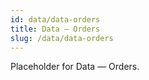 ```yaml
---
id: data/data-orders
title: Data — Orders
slug: /data/data-orders
---
```


Placeholder for Data — Orders.
